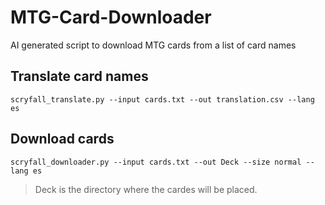 # MTG-Card-Downloader
AI generated script to download MTG cards from a list of card names

## Translate card names

```
scryfall_translate.py --input cards.txt --out translation.csv --lang es
```

## Download cards

```
scryfall_downloader.py --input cards.txt --out Deck --size normal --lang es
```

> Deck is the directory where the cardes will be placed.